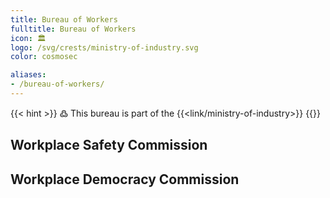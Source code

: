 ```yaml
---
title: Bureau of Workers
fulltitle: Bureau of Workers
icon: 🏛️
logo: /svg/crests/ministry-of-industry.svg
color: cosmosec

aliases:
- /bureau-of-workers/
---
```

{{< hint >}}
߷ This bureau is part of the {{<link/ministry-of-industry>}}
{{</hint>}}

## Workplace Safety Commission
## Workplace Democracy Commission